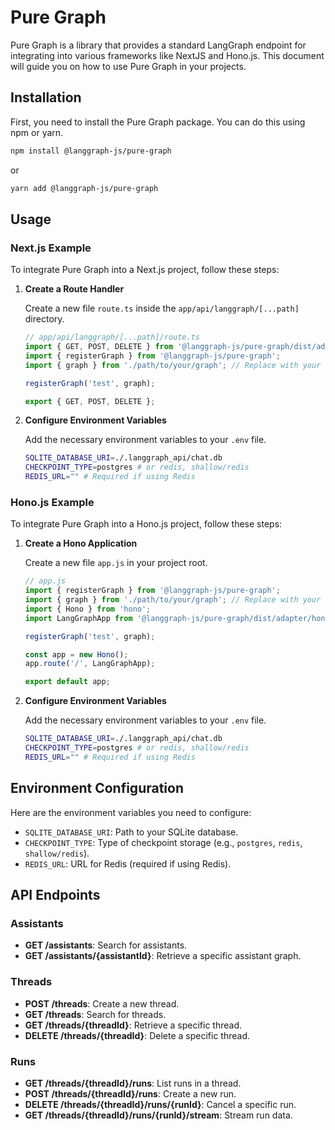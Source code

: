 # Pure Graph

Pure Graph is a library that provides a standard LangGraph endpoint for integrating into various frameworks like NextJS and Hono.js. This document will guide you on how to use Pure Graph in your projects.

## Installation

First, you need to install the Pure Graph package. You can do this using npm or yarn.

```sh
npm install @langgraph-js/pure-graph
```

or

```sh
yarn add @langgraph-js/pure-graph
```

## Usage

### Next.js Example

To integrate Pure Graph into a Next.js project, follow these steps:

1. **Create a Route Handler**

    Create a new file `route.ts` inside the `app/api/langgraph/[...path]` directory.

    ```js
    // app/api/langgraph/[...path]/route.ts
    import { GET, POST, DELETE } from '@langgraph-js/pure-graph/dist/adapter/nextjs/router.js';
    import { registerGraph } from '@langgraph-js/pure-graph';
    import { graph } from './path/to/your/graph'; // Replace with your graph implementation

    registerGraph('test', graph);

    export { GET, POST, DELETE };
    ```

2. **Configure Environment Variables**

    Add the necessary environment variables to your `.env` file.

    ```sh
    SQLITE_DATABASE_URI=./.langgraph_api/chat.db
    CHECKPOINT_TYPE=postgres # or redis, shallow/redis
    REDIS_URL="" # Required if using Redis
    ```

### Hono.js Example

To integrate Pure Graph into a Hono.js project, follow these steps:

1. **Create a Hono Application**

    Create a new file `app.js` in your project root.

    ```js
    // app.js
    import { registerGraph } from '@langgraph-js/pure-graph';
    import { graph } from './path/to/your/graph'; // Replace with your graph implementation
    import { Hono } from 'hono';
    import LangGraphApp from '@langgraph-js/pure-graph/dist/adapter/hono/index';

    registerGraph('test', graph);

    const app = new Hono();
    app.route('/', LangGraphApp);

    export default app;
    ```

2. **Configure Environment Variables**

    Add the necessary environment variables to your `.env` file.

    ```sh
    SQLITE_DATABASE_URI=./.langgraph_api/chat.db
    CHECKPOINT_TYPE=postgres # or redis, shallow/redis
    REDIS_URL="" # Required if using Redis
    ```

## Environment Configuration

Here are the environment variables you need to configure:

- `SQLITE_DATABASE_URI`: Path to your SQLite database.
- `CHECKPOINT_TYPE`: Type of checkpoint storage (e.g., `postgres`, `redis`, `shallow/redis`).
- `REDIS_URL`: URL for Redis (required if using Redis).

## API Endpoints

### Assistants

- **GET /assistants**: Search for assistants.
- **GET /assistants/{assistantId}**: Retrieve a specific assistant graph.

### Threads

- **POST /threads**: Create a new thread.
- **GET /threads**: Search for threads.
- **GET /threads/{threadId}**: Retrieve a specific thread.
- **DELETE /threads/{threadId}**: Delete a specific thread.

### Runs

- **GET /threads/{threadId}/runs**: List runs in a thread.
- **POST /threads/{threadId}/runs**: Create a new run.
- **DELETE /threads/{threadId}/runs/{runId}**: Cancel a specific run.
- **GET /threads/{threadId}/runs/{runId}/stream**: Stream run data.
